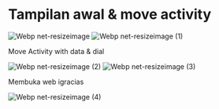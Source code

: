 
# Tampilan awal & move activity
![Webp net-resizeimage](https://user-images.githubusercontent.com/43690512/66629550-4e6d1a80-ec2c-11e9-92fd-01e818e78ea7.jpg)
![Webp net-resizeimage (1)](https://user-images.githubusercontent.com/43690512/66629940-5d080180-ec2d-11e9-8c21-4764d10cc7d4.jpg)

Move Activity with data & dial

![Webp net-resizeimage (2)](https://user-images.githubusercontent.com/43690512/66630618-d6ecba80-ec2e-11e9-9036-9531f12c0923.jpg)
![Webp net-resizeimage (3)](https://user-images.githubusercontent.com/43690512/66630606-d3593380-ec2e-11e9-9736-f6faa82a9772.jpg)

Membuka web igracias

![Webp net-resizeimage (4)](https://user-images.githubusercontent.com/43690512/66630836-36e36100-ec2f-11e9-83f4-905114a56fbf.jpg)
